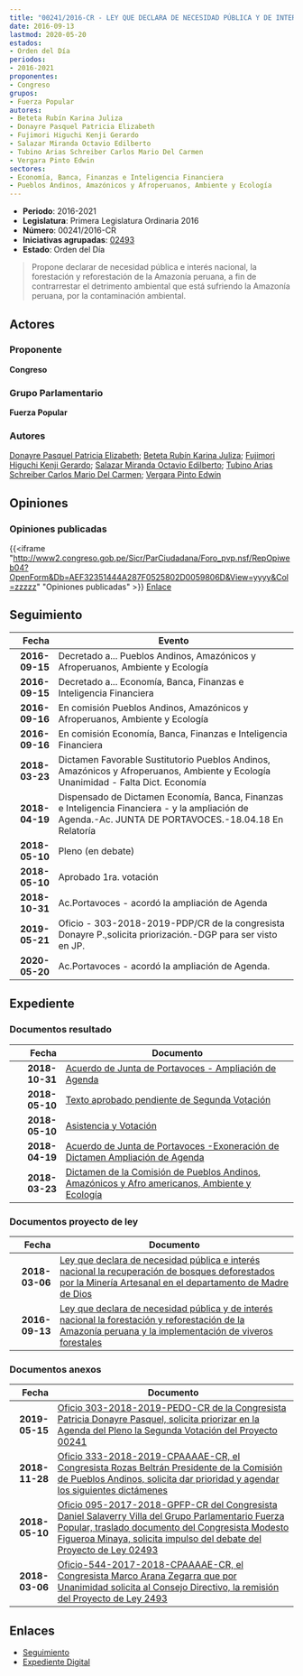```yaml
---
title: "00241/2016-CR - LEY QUE DECLARA DE NECESIDAD PÚBLICA Y DE INTERÉS NACIONAL LA FORESTACIÓN Y REFORESTACIÓN DE LA AMAZONÍA PERUANA Y LA IMPLEMENTACIÓN DE VIVEROS FORESTALES"
date: 2016-09-13
lastmod: 2020-05-20
estados:
- Orden del Día
periodos:
- 2016-2021
proponentes:
- Congreso
grupos:
- Fuerza Popular
autores:
- Beteta Rubín Karina Juliza
- Donayre Pasquel Patricia Elizabeth
- Fujimori Higuchi Kenji Gerardo
- Salazar Miranda Octavio Edilberto
- Tubino Arias Schreiber Carlos Mario Del Carmen
- Vergara Pinto Edwin
sectores:
- Economía, Banca, Finanzas e Inteligencia Financiera
- Pueblos Andinos, Amazónicos y Afroperuanos, Ambiente y Ecología
---
```

- **Periodo**: 2016-2021
- **Legislatura**: Primera Legislatura Ordinaria 2016
- **Número**: 00241/2016-CR
- **Iniciativas agrupadas**: [02493](../../02400/02493)
- **Estado**: Orden del Día

> Propone declarar de necesidad pública e interés nacional, la forestación y reforestación de la Amazonía peruana, a fin de contrarrestar el detrimento ambiental que está sufriendo la Amazonía peruana, por la contaminación ambiental.


## Actores

### Proponente

**Congreso**

### Grupo Parlamentario

**Fuerza Popular**

### Autores

[Donayre Pasquel Patricia Elizabeth](mailto:mailto:pdonayre@congreso.gob.pe); [Beteta Rubín Karina Juliza](mailto:mailto:kbeteta@congreso.gob.pe); [Fujimori Higuchi Kenji Gerardo](mailto:mailto:kfujimorih@congreso.gob.pe); [Salazar Miranda Octavio Edilberto](mailto:mailto:osalazar@congreso.gob.pe); [Tubino Arias Schreiber Carlos Mario Del Carmen](mailto:mailto:ctubino@congreso.gob.pe); [Vergara Pinto Edwin](mailto:mailto:evergara@congreso.gob.pe)

## Opiniones

### Opiniones publicadas

{{<iframe "http://www2.congreso.gob.pe/Sicr/ParCiudadana/Foro_pvp.nsf/RepOpiweb04?OpenForm&Db=AEF32351444A287F0525802D0059806D&View=yyyy&Col=zzzzz" "Opiniones publicadas" >}}
[Enlace](http://www2.congreso.gob.pe/Sicr/ParCiudadana/Foro_pvp.nsf/RepOpiweb04?OpenForm&Db=AEF32351444A287F0525802D0059806D&View=yyyy&Col=zzzzz)


## Seguimiento

| Fecha | Evento |
|------:|--------|
| **2016-09-15** | Decretado a... Pueblos Andinos, Amazónicos y Afroperuanos, Ambiente y Ecología |
| **2016-09-15** | Decretado a... Economía, Banca, Finanzas e Inteligencia Financiera |
| **2016-09-16** | En comisión Pueblos Andinos, Amazónicos y Afroperuanos, Ambiente y Ecología |
| **2016-09-16** | En comisión Economía, Banca, Finanzas e Inteligencia Financiera |
| **2018-03-23** | Dictamen Favorable Sustitutorio Pueblos Andinos, Amazónicos y Afroperuanos, Ambiente y Ecología Unanimidad - Falta Dict. Economía |
| **2018-04-19** | Dispensado de Dictamen Economía, Banca, Finanzas e Inteligencia Financiera - y la ampliación de Agenda.-Ac. JUNTA DE PORTAVOCES.-18.04.18 En Relatoría |
| **2018-05-10** | Pleno (en debate) |
| **2018-05-10** | Aprobado 1ra. votación |
| **2018-10-31** | Ac.Portavoces - acordó la ampliación de Agenda |
| **2019-05-21** | Oficio - 303-2018-2019-PDP/CR de la congresista Donayre P.,solicita priorización.-DGP para ser visto en JP. |
| **2020-05-20** | Ac.Portavoces - acordó la ampliación de Agenda. |

## Expediente

### Documentos resultado

| Fecha | Documento |
|------:|-----------|
| **2018-10-31** | [Acuerdo de Junta de Portavoces - Ampliación de Agenda](http://www.leyes.congreso.gob.pe/Documentos/2016_2021/Acuerdos/Junta_Portavoces/AJP0024120181031.pdf) |
| **2018-05-10** | [Texto aprobado pendiente de Segunda Votación](http://www.leyes.congreso.gob.pe/Documentos/2016_2021/Texto_Aprobado_Pendiente_de_Segunda_Votacion/TAPSV00241_20180510.pdf) |
| **2018-05-10** | [Asistencia y Votación](http://www.leyes.congreso.gob.pe/Documentos/2016_2021/Asistencia_y_Votacion/Proyectos_de_Ley/AV0024120180510.pdf) |
| **2018-04-19** | [Acuerdo de Junta de Portavoces -Exoneración de Dictamen Ampliación de Agenda](http://www.leyes.congreso.gob.pe/Documentos/2016_2021/Acuerdos/Junta_Portavoces/AJP0024120180419.pdf) |
| **2018-03-23** | [Dictamen de la Comisión de Pueblos Andinos, Amazónicos y Afro americanos, Ambiente y Ecología](http://www.leyes.congreso.gob.pe/Documentos/2016_2021/Dictamenes/Proyectos_de_Ley/00241DC19MAY20180323.pdf) |

### Documentos proyecto de ley

| Fecha | Documento |
|------:|-----------|
| **2018-03-06** | [Ley que declara de necesidad pública e interés nacional la recuperación de bosques deforestados por la Minería Artesanal en el departamento de Madre de Dios](http://www.leyes.congreso.gob.pe/Documentos/2016_2021/Proyectos_de_Ley_y_de_Resoluciones_Legislativas/PL0249320180306..pdf) |
| **2016-09-13** | [Ley que declara de necesidad pública y de interés nacional la forestación y reforestación de la Amazonía peruana y la implementación de viveros forestales](http://www.leyes.congreso.gob.pe/Documentos/2016_2021/Proyectos_de_Ley_y_de_Resoluciones_Legislativas/PL0024120160913..pdf) |

### Documentos anexos

| Fecha | Documento |
|------:|-----------|
| **2019-05-15** | [Oficio 303-2018-2019-PEDO-CR de la Congresista Patricia Donayre Pasquel, solicita priorizar en la Agenda del Pleno la Segunda Votación del Proyecto 00241](http://www.leyes.congreso.gob.pe/Documentos/2016_2021/Oficios/Congresistas/OFICIO-303-2018-2019-PEDO-CR.pdf) |
| **2018-11-28** | [Oficio 333-2018-2019-CPAAAAE-CR, el Congresista Rozas Beltrán Presidente de la Comisión de Pueblos Andinos, solicita dar prioridad y agendar los siguientes dictámenes](http://www.leyes.congreso.gob.pe/Documentos/2016_2021/Oficios/Comisiones_Ordinarias/OFICIO-333-2018-2019-CPAAAAE-CR.pdf) |
| **2018-05-10** | [Oficio 095-2017-2018-GPFP-CR del Congresista Daniel Salaverry Villa del Grupo Parlamentario Fuerza Popular, traslado documento del Congresista Modesto Figueroa Minaya, solicita impulso del debate del Proyecto de Ley 02493](http://www.leyes.congreso.gob.pe/Documentos/2016_2021/Oficios/Grupos_Parlamentarios/OFICIO-095-2017-2018-GPFP-CR.pdf) |
| **2018-03-06** | [Oficio-544-2017-2018-CPAAAAE-CR, el Congresista Marco Arana Zegarra que por Unanimidad solicita al Consejo Directivo, la remisión del Proyecto de Ley 2493](http://www.leyes.congreso.gob.pe/Documentos/2016_2021/Oficios/Comisiones_Ordinarias/OFICIO-544-2017-2018-CPAAAAE-CR..pdf) |

## Enlaces

- [Seguimiento](http://www2.congreso.gob.pe/Sicr/TraDocEstProc/CLProLey2016.nsf/f7fff46988ca05b1052578e100829cc7/ab9110348fd2a1eb0525802d006f6b66?OpenDocument)
- [Expediente Digital](http://www2.congreso.gob.pe/Sicr/TraDocEstProc/Expvirt_2011.nsf/visbusqptramdoc1621/00241?opendocument)

